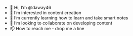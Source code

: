 - 👋 Hi, I’m @daway46
- 👀 I’m interested in content creation
- 🌱 I’m currently learning how to learn and take smart notes
- 💞️ I’m looking to collaborate on developing content
- 📫 How to reach me - drop me a line

<!---
daway46/daway46 is a ✨ special ✨ repository because its `README.md` (this file) appears on your GitHub profile.
You can click the Preview link to take a look at your changes.
--->
